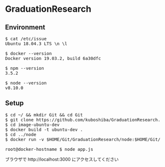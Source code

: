 # GraduationResearch
## Environment
<pre>
$ cat /etc/issue
Ubuntu 18.04.3 LTS \n \l

$ docker --version
Docker version 19.03.2, build 6a30dfc

$ npm --version
3.5.2

$ node --version
v8.10.0
</pre>

## Setup
<pre>
$ cd ~/ && mkdir Git && cd Git
$ git clone https://github.com/kuboshiba/GraduationResearch.git && cd GraduationReserch
$ cd image-ubuntu-dev
$ docker build -t ubuntu-dev .
$ cd ../node
$ docker run -v $HOME/Git/GraduationResearch/node:$HOME/Git/GraduationResearch/node -v /usr/local/bin/docker:/usr/local/bin/docker -v /usr/bin/docker:/usr/bin/docker -v /var/run/docker.sock:/var/run/docker.sock -w $HOME/Git/GraduationResearch/node -p 3000:3000 --rm -i -t node /bin/bash

root@docker-hostname $ node app.js
</pre>

ブラウザで http://localhost:3000 にアクセスしてください
